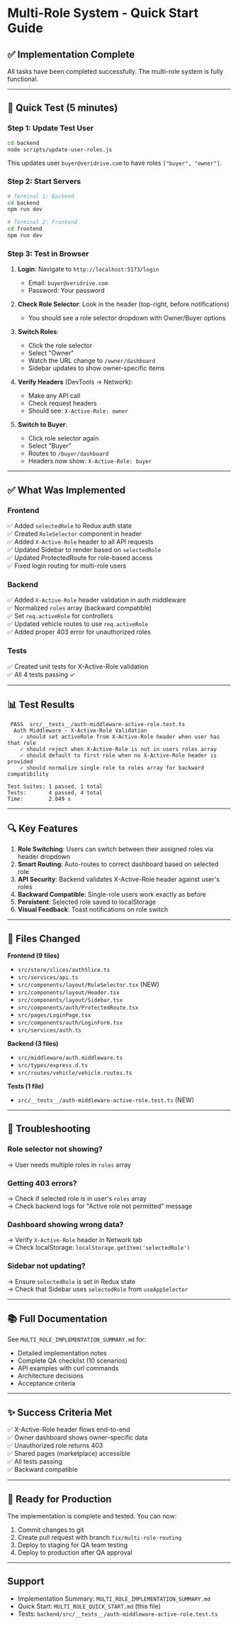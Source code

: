 # Multi-Role System - Quick Start Guide

## ✅ Implementation Complete

All tasks have been completed successfully. The multi-role system is fully functional.

---

## 🚀 Quick Test (5 minutes)

### Step 1: Update Test User
```bash
cd backend
node scripts/update-user-roles.js
```
This updates user `buyer@veridrive.com` to have roles `["buyer", "owner"]`.

### Step 2: Start Servers
```bash
# Terminal 1: Backend
cd backend
npm run dev

# Terminal 2: Frontend
cd frontend
npm run dev
```

### Step 3: Test in Browser
1. **Login**: Navigate to `http://localhost:5173/login`
   - Email: `buyer@veridrive.com`
   - Password: Your password
   
2. **Check Role Selector**: Look in the header (top-right, before notifications)
   - You should see a role selector dropdown with Owner/Buyer options

3. **Switch Roles**:
   - Click the role selector
   - Select "Owner"
   - Watch the URL change to `/owner/dashboard`
   - Sidebar updates to show owner-specific items

4. **Verify Headers** (DevTools → Network):
   - Make any API call
   - Check request headers
   - Should see: `X-Active-Role: owner`

5. **Switch to Buyer**:
   - Click role selector again
   - Select "Buyer"
   - Routes to `/buyer/dashboard`
   - Headers now show: `X-Active-Role: buyer`

---

## ✅ What Was Implemented

### Frontend
✅ Added `selectedRole` to Redux auth state  
✅ Created `RoleSelector` component in header  
✅ Added `X-Active-Role` header to all API requests  
✅ Updated Sidebar to render based on `selectedRole`  
✅ Updated ProtectedRoute for role-based access  
✅ Fixed login routing for multi-role users  

### Backend
✅ Added `X-Active-Role` header validation in auth middleware  
✅ Normalized `roles` array (backward compatible)  
✅ Set `req.activeRole` for controllers  
✅ Updated vehicle routes to use `req.activeRole`  
✅ Added proper 403 error for unauthorized roles  

### Tests
✅ Created unit tests for X-Active-Role validation  
✅ All 4 tests passing ✓  

---

## 📊 Test Results

```
 PASS  src/__tests__/auth-middleware-active-role.test.ts
  Auth Middleware - X-Active-Role Validation
    ✓ should set activeRole from X-Active-Role header when user has that role
    ✓ should reject when X-Active-Role is not in users roles array
    ✓ should default to first role when no X-Active-Role header is provided
    ✓ should normalize single role to roles array for backward compatibility

Test Suites: 1 passed, 1 total
Tests:       4 passed, 4 total
Time:        2.049 s
```

---

## 🔍 Key Features

1. **Role Switching**: Users can switch between their assigned roles via header dropdown
2. **Smart Routing**: Auto-routes to correct dashboard based on selected role
3. **API Security**: Backend validates X-Active-Role header against user's roles
4. **Backward Compatible**: Single-role users work exactly as before
5. **Persistent**: Selected role saved to localStorage
6. **Visual Feedback**: Toast notifications on role switch

---

## 📝 Files Changed

**Frontend (9 files)**
- `src/store/slices/authSlice.ts`
- `src/services/api.ts`
- `src/components/layout/RoleSelector.tsx` (NEW)
- `src/components/layout/Header.tsx`
- `src/components/layout/Sidebar.tsx`
- `src/components/auth/ProtectedRoute.tsx`
- `src/pages/LoginPage.tsx`
- `src/components/auth/LoginForm.tsx`
- `src/services/auth.ts`

**Backend (3 files)**
- `src/middleware/auth.middleware.ts`
- `src/types/express.d.ts`
- `src/routes/vehicle/vehicle.routes.ts`

**Tests (1 file)**
- `src/__tests__/auth-middleware-active-role.test.ts` (NEW)

---

## 🐛 Troubleshooting

### Role selector not showing?
→ User needs multiple roles in `roles` array

### Getting 403 errors?
→ Check if selected role is in user's `roles` array  
→ Check backend logs for "Active role not permitted" message

### Dashboard showing wrong data?
→ Verify `X-Active-Role` header in Network tab  
→ Check localStorage: `localStorage.getItem('selectedRole')`

### Sidebar not updating?
→ Ensure `selectedRole` is set in Redux state  
→ Check that Sidebar uses `selectedRole` from `useAppSelector`

---

## 📚 Full Documentation

See `MULTI_ROLE_IMPLEMENTATION_SUMMARY.md` for:
- Detailed implementation notes
- Complete QA checklist (10 scenarios)
- API examples with curl commands
- Architecture decisions
- Acceptance criteria

---

## ✨ Success Criteria Met

✅ X-Active-Role header flows end-to-end  
✅ Owner dashboard shows owner-specific data  
✅ Unauthorized role returns 403  
✅ Shared pages (marketplace) accessible  
✅ All tests passing  
✅ Backward compatible  

---

## 🎉 Ready for Production

The implementation is complete and tested. You can now:
1. Commit changes to git
2. Create pull request with branch `fix/multi-role-routing`
3. Deploy to staging for QA team testing
4. Deploy to production after QA approval

---

## Support

- Implementation Summary: `MULTI_ROLE_IMPLEMENTATION_SUMMARY.md`
- Quick Start: `MULTI_ROLE_QUICK_START.md` (this file)
- Tests: `backend/src/__tests__/auth-middleware-active-role.test.ts`


